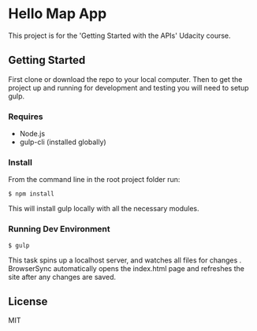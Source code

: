 # Hello Map App

This project is for the 'Getting Started with the APIs' Udacity course.

## Getting Started

First clone or download the repo to your local computer. Then to get the
project up and running for development and testing you will need to
setup gulp.

### Requires
- Node.js
- gulp-cli (installed globally)

### Install
From the command line in the root project folder run:

```$ npm install```

This will install gulp locally with all the necessary modules.

### Running Dev Environment

```$ gulp```

This task spins up a localhost server, and watches all files for changes
. BrowserSync automatically opens the index.html page and refreshes
the site after any changes are saved.

## License
MIT
